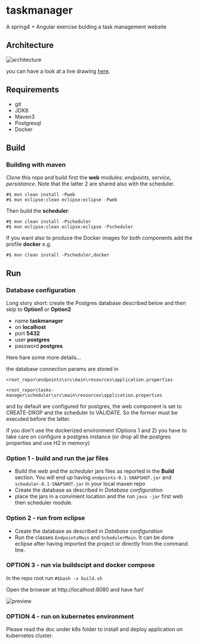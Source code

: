 # taskmanager
A spring4 + Angular exercise bulding a task management website


## Architecture

![architecture](/doc/taskmanager.png?raw=true)

you can have a look at a live drawing [here](https://docs.google.com/drawings/d/1Kst-gEPnU7SV6RhGqVKwuxKECHpmFvoV097tDaNgXAg).

## Requirements

* git
* JDK8
* Maven3
* Postgresql
* Docker

## Build

### Building with maven

Clone this repo and build first the **web** modules: *endpoints*, *service*, *persistance*.
Note that the latter 2 are shared also with the scheduler.

```
#$ mvn clean install -Pweb
#$ mvn eclipse:clean eclipse:eclipse -Pweb
```

Then build the **scheduler**:
```
#$ mvn clean install -Pscheduler
#$ mvn eclipse:clean eclipse:eclipse -Pscheduler
```

If you want also to produce the Docker images for both components add the profile **docker** e.g.

```
#$ mvn clean install -Pscheduler,docker
```

## Run

### Database configuration

Long story short: create the Postgres database described below and then skip to **Option1** or **Option2**
* name **taskmanager**
* on **localhost**
* port **5432**
* user **postgres**
* password **postgres**

Here hare some more details... 

the database connection params are stored in 

```
<root_repo>\endpoints\src\main\resources\application.properties

<root_repo>\tasks-manager\scheduler\src\main\resources\application.properties
```

and by default are configured for postgres, the web component is set to CREATE-DROP and the scheduler to VALIDATE. So the former must be executed before the latter.

If you don't use the dockerized environment (Options 1 and 2) you have to take care on configure a postgres instance (or drop all the postgres properties and use H2 in memory)

### Option 1 - build and run the jar files
* Build the *web* and the *scheduler* jars files as reported in the **Build** section. You will end up having `endpoints-0.1-SNAPSHOT.jar` and `scheduler-0.1-SNAPSHOT.jar` in your local maven repo
* Create the database as described in *Database configuration*
* place the jars in a convinient location and the run ``java -jar`` first web then scheduler module.

### Option 2 - run from eclipse
* Create the database as described in *Database configuration*
* Run the classes ``EndpointsMain`` and ``SchedulerMain``. It can be done eclipse after having imported the project or directly from the command line.

### OPTION 3 - run via buildscipt and docker compose

In the repo root run ``#$bash -x build.sh``

Open the browser at http://localhost:8080 and have fun!

![preview](/doc/preview.jpg?raw=true)

### OPTION 4 - run on kubernetes environment

Please read the doc under k8s folder to install and deploy application on kubernetes cluster.


